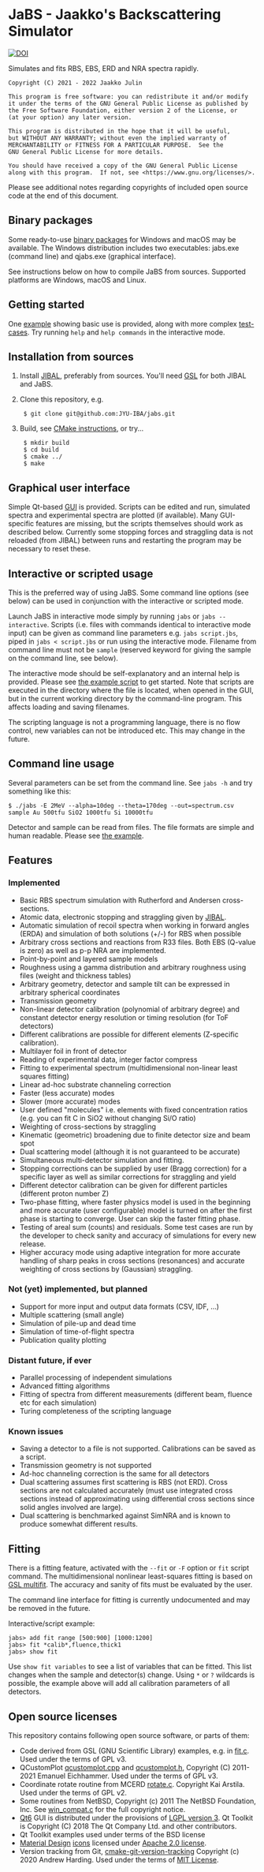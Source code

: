 # JaBS - Jaakko's Backscattering Simulator

[![DOI](https://zenodo.org/badge/414092526.svg)](https://zenodo.org/badge/latestdoi/414092526)

Simulates and fits RBS, EBS, ERD and NRA spectra rapidly.
    
    Copyright (C) 2021 - 2022 Jaakko Julin
    
    This program is free software: you can redistribute it and/or modify
    it under the terms of the GNU General Public License as published by
    the Free Software Foundation, either version 2 of the License, or
    (at your option) any later version.

    This program is distributed in the hope that it will be useful,
    but WITHOUT ANY WARRANTY; without even the implied warranty of
    MERCHANTABILITY or FITNESS FOR A PARTICULAR PURPOSE.  See the
    GNU General Public License for more details.

    You should have received a copy of the GNU General Public License
    along with this program.  If not, see <https://www.gnu.org/licenses/>.

Please see additional notes regarding copyrights of included open source code at the end of this document.

## Binary packages
Some ready-to-use [binary packages](http://users.jyu.fi/~jaakjuli/jabs/binaries/) for Windows and macOS may be available. The Windows distribution includes two executables: jabs.exe (command line) and qjabs.exe (graphical interface).

See instructions below on how to compile JaBS from sources. Supported platforms are Windows, macOS and Linux.

## Getting started

One [example](example/) showing basic use is provided, along with more complex [test-cases](example/tests/). Try running `help` and `help commands` in the interactive mode.

## Installation from sources

1. Install [JIBAL](https://github.com/JYU-IBA/jibal), preferably from sources. You'll need [GSL](https://www.gnu.org/software/gsl/) for both JIBAL and JaBS.
2. Clone this repository, e.g.

        $ git clone git@github.com:JYU-IBA/jabs.git


3. Build, see [CMake instructions](https://cmake.org/runningcmake/), or try...

        $ mkdir build
        $ cd build
        $ cmake ../
        $ make

## Graphical user interface

Simple Qt-based [GUI](qjabs/) is provided. Scripts can be edited and run, simulated spectra and experimental spectra are plotted (if available). Many GUI-specific features are missing, but the scripts themselves should work as described below. Currently some stopping forces and straggling data is not reloaded (from JIBAL) between runs and restarting the program may be necessary to reset these.

      
## Interactive or scripted usage

This is the preferred way of using JaBS. Some command line options (see below) can be used in conjunction with the interactive or scripted mode.

Launch JaBS in interactive mode simply by running `jabs` or `jabs --interactive`. Scripts (i.e. files with commands identical to interactive mode input) can be given as command line parameters e.g. `jabs script.jbs`, piped in `jabs < script.jbs` or run using the interactive mode. Filename from command line must not be `sample` (reserved keyword for giving the sample on the command line, see below).

The interactive mode should be self-explanatory and an internal help is provided. Please see [the example script](example/example.jbs) to get started. Note that scripts are executed in the directory where the file is located, when opened in the GUI, but in the current working directory by the command-line program. This affects loading and saving filenames.

The scripting language is not a programming language, there is no flow control, new variables can not be introduced etc. This may change in the future.

## Command line usage

Several parameters can be set from the command line. See `jabs -h` and try something like this:

~~~~
$ ./jabs -E 2MeV --alpha=10deg --theta=170deg --out=spectrum.csv sample Au 500tfu SiO2 1000tfu Si 10000tfu
~~~~

Detector and sample can be read from files. The file formats are simple and human readable. Please see [the example](example).

## Features
### Implemented
 - Basic RBS spectrum simulation with Rutherford and Andersen cross-sections.
 - Atomic data, electronic stopping and straggling given by [JIBAL](https://github.com/JYU-IBA/jibal).
 - Automatic simulation of recoil spectra when working in forward angles (ERDA) and simulation of both solutions (+/-) for RBS when possible
 - Arbitrary cross sections and reactions from R33 files. Both EBS (Q-value is zero) as well as p-p NRA are implemented. 
 - Point-by-point and layered sample models
 - Roughness using a gamma distribution and arbitrary roughness using files (weight and thickness tables)
 - Arbitrary geometry, detector and sample tilt can be expressed in arbitrary spherical coordinates
 - Transmission geometry
 - Non-linear detector calibration (polynomial of arbitrary degree) and constant detector energy resolution or timing resolution (for ToF detectors)
 - Different calibrations are possible for different elements (Z-specific calibration).
 - Multilayer foil in front of detector
 - Reading of experimental data, integer factor compress
 - Fitting to experimental spectrum (multidimensional non-linear least squares fitting)
 - Linear ad-hoc substrate channeling correction
 - Faster (less accurate) modes
 - Slower (more accurate) modes
 - User defined "molecules" i.e. elements with fixed concentration ratios (e.g. you can fit C in SiO2 without changing Si/O ratio)
 - Weighting of cross-sections by straggling 
 - Kinematic (geometric) broadening due to finite detector size and beam spot
 - Dual scattering model (although it is not guaranteed to be accurate)
 - Simultaneous multi-detector simulation and fitting.
 - Stopping corrections can be supplied by user (Bragg correction) for a specific layer as well as similar corrections for straggling and yield
 - Different detector calibration can be given for different particles (different proton number Z)
 - Two-phase fitting, where faster physics model is used in the beginning and more accurate (user configurable) model is turned on after the first phase is starting to converge. User can skip the faster fitting phase.
 - Testing of areal sum (counts) and residuals. Some test cases are run by the developer to check sanity and accuracy of simulations for every new release.
 - Higher accuracy mode using adaptive integration for more accurate handling of sharp peaks in cross sections (resonances) and accurate weighting of cross sections by (Gaussian) straggling.

### Not (yet) implemented, but planned
 - Support for more input and output data formats (CSV, IDF, ...)
 - Multiple scattering (small angle)
 - Simulation of pile-up and dead time
 - Simulation of time-of-flight spectra
 - Publication quality plotting

### Distant future, if ever
 - Parallel processing of independent simulations
 - Advanced fitting algorithms
 - Fitting of spectra from different measurements (different beam, fluence etc for each simulation)
 - Turing completeness of the scripting language
### Known issues
 - Saving a detector to a file is not supported. Calibrations can be saved as a script.
 - Transmission geometry is not supported
 - Ad-hoc channeling correction is the same for all detectors
 - Dual scattering assumes first scattering is RBS (not ERD). Cross sections are not calculated accurately (must use integrated cross sections instead of approximating using differential cross sections since solid angles involved are large).
 - Dual scattering is benchmarked against SimNRA and is known to produce somewhat different results.

## Fitting

There is a fitting feature, activated with the `--fit` or `-F` option or `fit` script command. The multidimensional nonlinear least-squares fitting is based on [GSL multifit](https://www.gnu.org/software/gsl/doc/html/nls.html). The accuracy and sanity of fits must be evaluated by the user.

The command line interface for fitting is currently undocumented and may be removed in the future.

Interactive/script example:

    jabs> add fit range [500:900] [1000:1200]
    jabs> fit *calib*,fluence,thick1
    jabs> show fit

Use `show fit variables` to see a list of variables that can be fitted. This list changes when the sample and detector(s) change. Using `*` or `?` wildcards is possible, the example above will add all calibration parameters of all detectors.

## Open source licenses

This repository contains following open source software, or parts of them:
 * Code derived from GSL (GNU Scientific Library) examples, e.g. in [fit.c](fit.c). Used under the terms of GPL v3.
 * QCustomPlot [qcustomplot.cpp](qjabs/qcustomplot.cpp) and [qcustomplot.h](qjabs/qcustomplot.h), Copyright (C) 2011-2021 Emanuel Eichhammer. Used under the terms of GPL v3.
 * Coordinate rotate routine from MCERD [rotate.c](rotate.c). Copyright Kai Arstila. Used under the terms of GPL v2.
 * Some routines from NetBSD, Copyright (c) 2011 The NetBSD Foundation, Inc. See [win_compat.c](win_compat.c) for the full copyright notice.
 * [Qt6](https://www.qt.io/) GUI is distributed under the provisions of [LGPL version 3](https://doc.qt.io/qt-6/lgpl.html). Qt Toolkit is Copyright (C) 2018 The Qt Company Ltd. and other contributors.
 * Qt Toolkit examples used under terms of the BSD license
 * [Material Design](https://google.github.io/material-design-icons/) [icons](qjabs/icons) licensed under [Apache 2.0 license](https://www.apache.org/licenses/LICENSE-2.0.html).
 * Version tracking from Git, [cmake-git-version-tracking](https://github.com/andrew-hardin/cmake-git-version-tracking) Copyright (c) 2020 Andrew Harding. Used under the terms of [MIT License](https://raw.githubusercontent.com/andrew-hardin/cmake-git-version-tracking/master/LICENSE).
